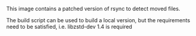 This image contains a patched version of rsync to detect moved files.

The build script can be used to build a local version, but the requirements need to be satisfied, i.e. libzstd-dev 1.4 is required

